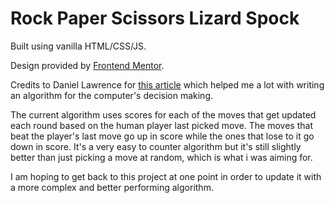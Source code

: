 # Rock Paper Scissors Lizard Spock

Built using vanilla HTML/CSS/JS.

Design provided by [Frontend Mentor](https://www.frontendmentor.io/challenges/rock-paper-scissors-game-pTgwgvgH).

Credits to Daniel Lawrence for [this article](https://daniel.lawrence.lu/programming/rps/) which helped me a lot with writing an algorithm for the computer's decision making.

The current algorithm uses scores for each of the moves that get updated each round based on the human player last picked move.
The moves that beat the player's last move go up in score while the ones that lose to it go down in score.
It's a very easy to counter algorithm but it's still slightly better than just picking a move at random, which is what i was aiming for.

I am hoping to get back to this project at one point in order to update it with a more complex and better performing algorithm.
